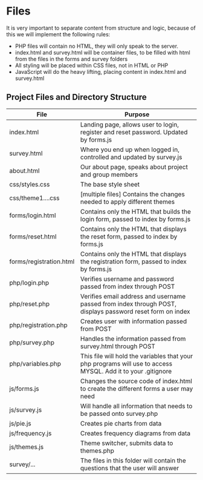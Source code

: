 # Files

It is very important to separate content from structure and logic, because of this we will implement the following rules:
- PHP files will contain no HTML, they will only speak to the server.
- index.html and survey.html will be container files, to be filled with html from the files in the forms and survey folders
- All styling will be placed within CSS files, not in HTML or PHP
- JavaScript will do the heavy lifting, placing content in index.html and survey.html

## Project Files and Directory Structure

| File                    | Purpose                                                                                                      |
| ----                    | -------                                                                                                      |
| index.html              | Landing page, allows user to login, register and reset password. Updated by forms.js                         |
| survey.html             | Where you end up when logged in, controlled and updated by survey.js                                         |
| about.html              | Our about page, speaks about project and group members                                                       |
| css/styles.css          | The base style sheet                                                                                         |
| css/theme1....css       | [multiple files] Contains the changes needed to apply different themes                                       |
| forms/login.html        | Contains only the HTML that builds the login form, passed to index by forms.js                               |
| forms/reset.html        | Contains only the HTML that displays the reset form, passed to index by forms.js                             |
| forms/registration.html | Contains only the HTML that displays the registration form, passed to index by forms.js                      |
| php/login.php           | Verifies username and password passed from index through POST                                                |
| php/reset.php           | Verifies email address and username passed from index through POST, displays password reset form on index    |
| php/registration.php    | Creates user with information passed from POST                                                               |
| php/survey.php          | Handles the information passed from survey.html through POST                                                 |
| php/variables.php       | This file will hold the variables that your php programs will use to access MYSQL. Add it to your .gitignore |
| js/forms.js             | Changes the source code of index.html to create the different forms a user may need                          |
| js/survey.js            | Will handle all information that needs to be passed onto survey.php                                          |
| js/pie.js               | Creates pie charts from data                                                                                 |
| js/frequency.js         | Creates frequency diagrams from data                                                                         |
| js/themes.js            | Theme switcher, submits data to themes.php                                                                   |
| survey/...              | The files in this folder will contain the questions that the user will answer                                |
